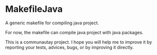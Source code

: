 # MakefileJava
A generic makefile for compiling java project.

For now, the makefile can compile java project with java packages.

This is a communautay project.
I hope you will help me to improve it by reporting your tests, advices, bugs, or by improving it directly.
